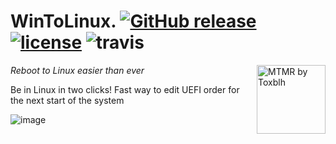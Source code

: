# WinToLinux. [![GitHub release](https://img.shields.io/github/release/toxblh/WinToLinux.svg)](https://github.com/Toxblh/WinToLinux/releases) [![license](https://img.shields.io/github/license/Toxblh/WinToLinux.svg)](https://github.com/Toxblh/WinToLinux/blob/master/LICENSE) ![travis](https://travis-ci.org/Toxblh/WinToLinux.svg?branch=master)

<img src="WtL.ico" align="right"
     title="MTMR by Toxblh" width="110" height="110">

_Reboot to Linux easier than ever_

Be in Linux in two clicks! 
Fast way to edit UEFI order for the next start of the system

![image](https://user-images.githubusercontent.com/2198153/72212645-8dcf2f80-34d7-11ea-9d9d-cee13f23be36.png)
